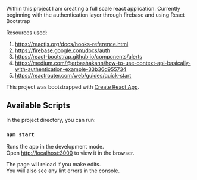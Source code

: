 Within this project I am creating a full scale react application. Currently beginning with the authentication layer through firebase and using React Bootstrap

Resources used:

1. https://reactjs.org/docs/hooks-reference.html
2. https://firebase.google.com/docs/auth
3. https://react-bootstrap.github.io/components/alerts
4. https://medium.com/@erbashakann/how-to-use-context-api-basically-with-authentication-example-33b36d955734
5. https://reactrouter.com/web/guides/quick-start

This project was bootstrapped with [Create React App](https://github.com/facebook/create-react-app).

## Available Scripts

In the project directory, you can run:

### `npm start`

Runs the app in the development mode.\
Open [http://localhost:3000](http://localhost:3000) to view it in the browser.

The page will reload if you make edits.\
You will also see any lint errors in the console.
